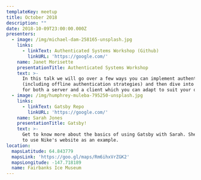 ```yaml
---
templateKey: meetup
title: October 2018
description: ""
date: 2018-10-09T23:00:00.000Z
presenters:
  - image: /img/michael-dam-258165-unsplash.jpg
    links:
      - linkText: Authenticated Systems Workshop (Github)
        linkURL: 'https://google.com/'
    name: Janet Morisette
    presentationTitle: Authenticated Systems Workshop
    text: >-
      In this talk we will go over a few ways you can implement authentication
      (including offline authentication strategies) and then dive into some code
      for both a server and a client which you can adapt to suit your own app.
  - image: /img/humphrey-muleba-795250-unsplash.jpg
    links:
      - linkText: Gatsby Repo
        linkURL: 'https://google.com/'
    name: Sarah Jones
    presentationTitle: Gatsby!
    text: >-
      Get to know more about the basics of using Gatsby with Sarah. She is going
      to use Nike's website as an example.
location:
  mapsLatitude: 64.843779
  mapsLink: 'https://goo.gl/maps/Rm6ihxVrZGK2'
  mapsLongitude: -147.718189
  name: Fairbanks Ice Museum
---
```


